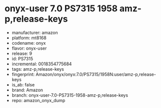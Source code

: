 # onyx-user 7.0 PS7315 1958 amz-p,release-keys
- manufacturer: amazon
- platform: mt8168
- codename: onyx
- flavor: onyx-user
- release: 9
- id: PS7315
- incremental: 0018354775684
- tags: amz-p,release-keys
- fingerprint: Amazon/onyx/onyx:7.0/PS7315/1958N:user/amz-p,release-keys
- is_ab: false
- brand: Amazon
- branch: onyx-user-7.0-PS7315-1958-amz-p,release-keys
- repo: amazon_onyx_dump

